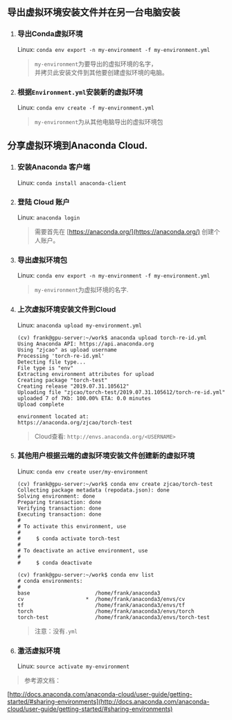 ## 导出虚拟环境安装文件并在另一台电脑安装

1. ### 导出Conda虚拟环境

    Linux: `conda env export -n my-environment -f my-environment.yml`
    > `my-environment`为要导出的虚拟环境的名字，   
    并拷贝此安装文件到其他要创建虚拟环境的电脑。

2. ### 根据`Environment.yml`安装新的虚拟环境

    Linux: `conda env create -f my-environment.yml`
    > `my-environment`为从其他电脑导出的虚拟环境包


## 分享虚拟环境到Anaconda Cloud.

1. ### 安装Anaconda 客户端
    
    Linux: `conda install anaconda-client`

2. ### 登陆 Cloud 账户

    Linux: `anaconda login`

    > 需要首先在 [https://anaconda.org/](https://anaconda.org/) 创建个人账户。

3. ### 导出虚拟环境包

    Linux: `conda env export -n my-environment -f my-environment.yml`
    > `my-environment`为虚拟环境的名字.

4. ### 上次虚拟环境安装文件到Cloud
    
    Linux: `anaconda upload my-environment.yml`

    ```
    (cv) frank@gpu-server:~/work$ anaconda upload torch-re-id.yml
    Using Anaconda API: https://api.anaconda.org
    Using "zjcao" as upload username
    Processing 'torch-re-id.yml'
    Detecting file type...
    File type is "env"
    Extracting environment attributes for upload
    Creating package "torch-test"
    Creating release "2019.07.31.105612"
    Uploading file "zjcao/torch-test/2019.07.31.105612/torch-re-id.yml"
    uploaded 7 of 7Kb: 100.00% ETA: 0.0 minutes
    Upload complete

    environment located at:
    https://anaconda.org/zjcao/torch-test
    ```

    > Cloud查看: `http://envs.anaconda.org/<USERNAME>`

5. ### 其他用户根据云端的虚拟环境安装文件创建新的虚拟环境

    Linux: `conda env create user/my-environment`

    ```linux
    (cv) frank@gpu-server:~/work$ conda env create zjcao/torch-test
    Collecting package metadata (repodata.json): done
    Solving environment: done
    Preparing transaction: done
    Verifying transaction: done
    Executing transaction: done
    #
    # To activate this environment, use
    #
    #     $ conda activate torch-test
    #
    # To deactivate an active environment, use
    #
    #     $ conda deactivate

    (cv) frank@gpu-server:~/work$ conda env list
    # conda environments:
    #
    base                     /home/frank/anaconda3
    cv                    *  /home/frank/anaconda3/envs/cv
    tf                       /home/frank/anaconda3/envs/tf
    torch                    /home/frank/anaconda3/envs/torch
    torch-test               /home/frank/anaconda3/envs/torch-test
    ```

    > 注意：没有`.yml`

6. ### 激活虚拟环境

    Linux: `source activate my-environment`


> 参考源文档：  

[http://docs.anaconda.com/anaconda-cloud/user-guide/getting-started/#sharing-environments](http://docs.anaconda.com/anaconda-cloud/user-guide/getting-started/#sharing-environments)